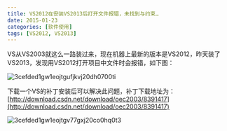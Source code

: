 ```yaml
---
title: VS2012在安装VS2013后打开文件报错，未找到与约束…
date: 2015-01-23
categories: [软件使用]
tags: [VS2012, VS2013]
---
```


VS从VS2003就这么一路装过来，现在机器上最新的版本是VS2012，昨天装了VS2013，发现用VS2012打开项目中文件时会报错，如下图：

![3cefded1gw1eojtgufjkvj20dh0700ti](http://oec2003.qiniudn.com/3cefded1gw1eojtgufjkvj20dh0700ti.jpg)

下载一个VS的补丁安装后可以解决此问题，补丁下载地址为：[http://download.csdn.net/download/oec2003/8391417](http://download.csdn.net/download/oec2003/8391417)

![3cefded1gw1eojtgv77gxj20co0hq0t3](http://oec2003.qiniudn.com/3cefded1gw1eojtgv77gxj20co0hq0t3.jpg)


